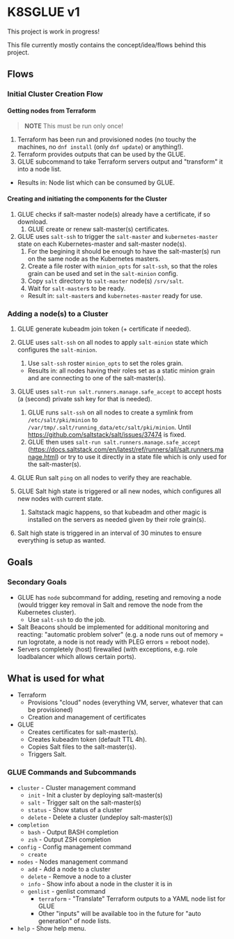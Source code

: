# K8SGLUE v1
This project is work in progress!

This file currently mostly contains the concept/idea/flows behind this project.

## Flows
### Initial Cluster Creation Flow
#### Getting nodes from Terraform

> **NOTE** This must be run only once!

1. Terraform has been run and provisioned nodes (no touchy the machines, no `dnf install` (only `dnf update`) or anything!).
1. Terraform provides outputs that can be used by the GLUE.
1. GLUE subcommand to take Terraform servers output and "transform" it into a node list.
* Results in: Node list which can be consumed by GLUE.

#### Creating and initiating the components for the Cluster

1. GLUE checks if salt-master node(s) already have a certificate, if so download.
    1. GLUE create or renew salt-master(s) certificates.
1. GLUE uses `salt-ssh` to trigger the `salt-master` and `kubernetes-master` state on each Kubernetes-master and salt-master node(s).
    1. For the begining it should be enough to have the salt-master(s) run on the same node as the Kubernetes masters.
    1. Create a file roster with `minion_opts` for `salt-ssh`, so that the roles grain can be used and set in the `salt-minion` config.
    1. Copy `salt` directory to `salt-master` node(s) `/srv/salt`.
    1. Wait for `salt-master`s to be ready.
    * Result in: `salt-master`s and `kubernetes-master` ready for use.

### Adding a node(s) to a Cluster

1. GLUE generate kubeadm join token (+ certificate if needed).
1. GLUE uses `salt-ssh` on all nodes to apply `salt-minion` state which configures the `salt-minion`.
    1. Use `salt-ssh` roster `minion_opts` to set the roles grain.
    * Results in: all nodes having their roles set as a static minion grain and are connecting to one of the salt-master(s).

1. GLUE uses `salt-run salt.runners.manage.safe_accept` to accept hosts (a (second) private ssh key for that is needed).
    1. GLUE runs `salt-ssh` on all nodes to create a symlink from `/etc/salt/pki/minion` to `/var/tmp/.salt/running_data/etc/salt/pki/minion`. Until https://github.com/saltstack/salt/issues/37474 is fixed.
    1. GLUE then uses `salt-run salt.runners.manage.safe_accept` (https://docs.saltstack.com/en/latest/ref/runners/all/salt.runners.manage.html) or try to use it directly in a state file which is only used for the salt-master(s).

1. GLUE Run salt `ping` on all nodes to verify they are reachable.
1. GLUE Salt high state is triggered or all new nodes, which configures all new nodes with current state.
    1. Saltstack magic happens, so that kubeadm and other magic is installed on the servers as needed given by their role grain(s).

1. Salt high state is triggered in an interval of 30 minutes to ensure everything is setup as wanted.

## Goals
### Secondary Goals
* GLUE has `node` subcommand for adding, reseting and removing a node (would trigger key removal in Salt and remove the node from the Kubernetes cluster).
    * Use `salt-ssh` to do the job.
* Salt Beacons should be implemented for additional monitoring and reacting: "automatic problem solver" (e.g. a node runs out of memory = run logrotate, a node is not ready with PLEG errors = reboot node).
* Servers completely (host) firewalled (with exceptions, e.g. role loadbalancer which allows certain ports).

## What is used for what
* Terraform
    * Provisions "cloud" nodes (everything VM, server, whatever that can be provisioned)
    * Creation and management of certificates
* GLUE
    * Creates certificates for salt-master(s).
    * Creates kubeadm token (default TTL 4h).
    * Copies Salt files to the salt-master(s).
    * Triggers Salt.

### GLUE Commands and Subcommands
* `cluster` - Cluster management command
    * `init` - Init a cluster by deploying salt-master(s)
    * `salt` - Trigger salt on the salt-master(s)
    * `status` - Show status of a cluster
    * `delete` - Delete a cluster (undeploy salt-master(s))
* `completion`
    * `bash` - Output BASH completion
    * `zsh` - Output ZSH completion
* `config` - Config management command
    * `create`
* `nodes` - Nodes management command
    * `add` - Add a node to a cluster
    * `delete` - Remove a node to a cluster
    * `info` - Show info about a node in the cluster it is in
    * `genlist` - genlist command
        * `terraform` - "Translate" Terraform outputs to a YAML node list for GLUE
        * Other "inputs" will be available too in the future for "auto generation" of node lists.
* `help` - Show help menu.
